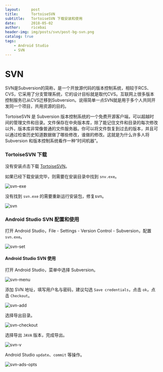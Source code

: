 ```yaml
---
layout:     post
title:      TortoiseSVN
subtitle:   TortoiseSVN 下载安装和使用
date:       2018-05-02
author:     ricebai
header-img: img/posts/svn/post-bg-svn.png
catalog: true
tags:
    - Android Studio
    - SVN
---
```


# SVN

SVN是Subversion的简称，是一个开放源代码的版本控制系统，相较于RCS、CVS，它采用了分支管理系统，它的设计目标就是取代CVS。互联网上很多版本控制服务已从CVS迁移到Subversion。说得简单一点SVN就是用于多个人共同开发同一个项目，共用资源的目的。

TortoiseSVN 是 Subversion 版本控制系统的一个免费开源客户端，可以超越时间的管理文件和目录。文件保存在中央版本库，除了能记住文件和目录的每次修改以外，版本库非常像普通的文件服务器。你可以将文件恢复到过去的版本，并且可以通过检查历史知道数据做了哪些修改，谁做的修改。这就是为什么许多人将 Subversion 和版本控制系统看作一种“时间机器”。

### TortoiseSVN 下载

没有安装点击下载 [TortoiseSVN](https://www.visualsvn.com/server/download/)。

如果已经下载安装完毕，则需要在安装目录中找到 `snv.exe`。

![svn-exe](https://ricebai.github.io/img/posts/svn/svn-exe.jpg)

没有找到 `svn.exe` 的需要重新运行安装包，修复svn。

![svn](https://ricebai.github.io/img/posts/svn/svn.jpg)


### Android Studio SVN 配置和使用

打开 Android Studio，File - Settings - Version Control - Subversion，配置 `svn.exe`。

![svn-set](https://ricebai.github.io/img/posts/svn/svn-ads-set.jpg)

#### Android Studio SVN 使用

打开 Android Studio，菜单中选择 Subversion。

![svn-menu](https://ricebai.github.io/img/posts/svn/svn-ads-menu.jpg)

添加 SVN 地址，填写用户名与密码，建议勾选 `Save credentials`，点击 `ok`，点击 `Checkout`。

![svn-add](https://ricebai.github.io/img/posts/svn/svn-ads-add.jpg)

选择导出目录。

![svn-checkout](https://ricebai.github.io/img/posts/svn/svn-ads-checkout.jpg)

选择导出 `JAVA` 版本，完成导出。

![svn-v](https://ricebai.github.io/img/posts/svn/svn-ads-v.jpg)

Android Studio `update`、`commit` 等操作。

![svn-ads-opts](https://ricebai.github.io/img/posts/svn/svn-ads-opts.jpg)

